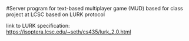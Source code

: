 #Server program for text-based multiplayer game (MUD) based for class project at LCSC based on LURK protocol

link to LURK specification:  https://isoptera.lcsc.edu/~seth/cs435/lurk_2.0.html
